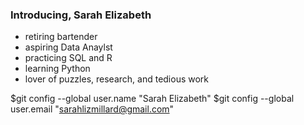 ### Introducing, Sarah Elizabeth
- retiring bartender
- aspiring Data Anaylst
- practicing SQL and R
- learning Python
- lover of puzzles, research, and tedious work



<!---
semillie/semillie is a ✨ special ✨ repository because its `README.md` (this file) appears on your GitHub profile.
You can click the Preview link to take a look at your changes.
--->

$git config --global user.name "Sarah Elizabeth"
$git config --global user.email "sarahlizmillard@gmail.com"
